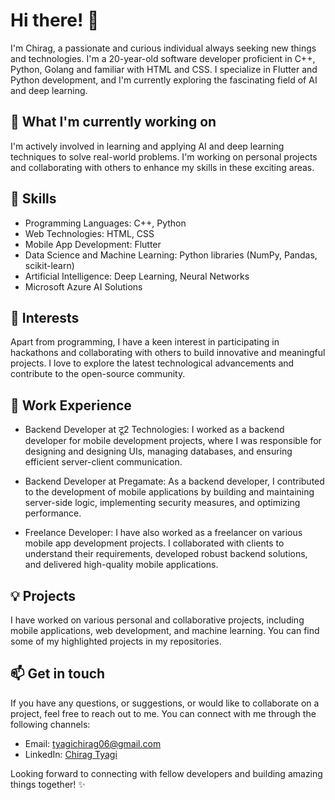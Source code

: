 # Hi there! 👋

I'm Chirag, a passionate and curious individual always seeking new things and technologies. I'm a 20-year-old software developer proficient in C++, Python, Golang and familiar with HTML and CSS. I specialize in Flutter and Python development, and I'm currently exploring the fascinating field of AI and deep learning.

## 🔭 What I'm currently working on

I'm actively involved in learning and applying AI and deep learning techniques to solve real-world problems. I'm working on personal projects and collaborating with others to enhance my skills in these exciting areas.

## 🚀 Skills

- Programming Languages: C++, Python
- Web Technologies: HTML, CSS
- Mobile App Development: Flutter
- Data Science and Machine Learning: Python libraries (NumPy, Pandas, scikit-learn)
- Artificial Intelligence: Deep Learning, Neural Networks
- Microsoft Azure AI Solutions

## 🌱 Interests

Apart from programming, I have a keen interest in participating in hackathons and collaborating with others to build innovative and meaningful projects. I love to explore the latest technological advancements and contribute to the open-source community.

## 💼 Work Experience

- Backend Developer at टू2 Technologies: I worked as a backend developer for mobile development projects, where I was responsible for designing and designing UIs, managing databases, and ensuring efficient server-client communication.

- Backend Developer at Pregamate: As a backend developer, I contributed to the development of mobile applications by building and maintaining server-side logic, implementing security measures, and optimizing performance.

- Freelance Developer: I have also worked as a freelancer on various mobile app development projects. I collaborated with clients to understand their requirements, developed robust backend solutions, and delivered high-quality mobile applications.

## 💡 Projects

I have worked on various personal and collaborative projects, including mobile applications, web development, and machine learning. You can find some of my highlighted projects in my repositories.

## 📫 Get in touch

If you have any questions, or suggestions, or would like to collaborate on a project, feel free to reach out to me. You can connect with me through the following channels:

- Email: [tyagichirag06@gmail.com](mailto:tyagichirag06@gmail.com)
- LinkedIn: [Chirag Tyagi](https://www.linkedin.com/in/chirag-tyagi-21154b225/)

Looking forward to connecting with fellow developers and building amazing things together! ✨
